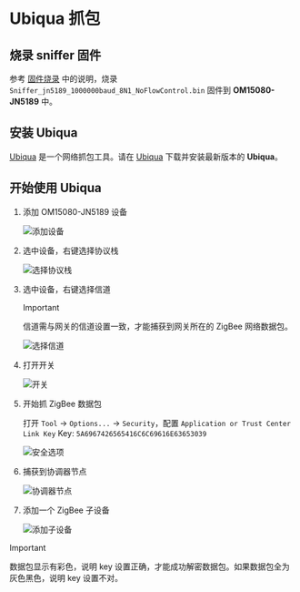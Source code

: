 # Ubiqua 抓包

## 烧录 sniffer 固件

参考 [固件烧录](flash.md) 中的说明，烧录 `Sniffer_jn5189_1000000baud_8N1_NoFlowControl.bin` 固件到 **OM15080-JN5189** 中。

## 安装 Ubiqua

[Ubiqua](https://www.ubilogix.com/ubiqua/) 是一个网络抓包工具。请在 [Ubiqua](https://www.ubilogix.com/ubiqua/) 下载并安装最新版本的 **Ubiqua**。

## 开始使用 Ubiqua

1. 添加 OM15080-JN5189 设备

    ![添加设备](/wiki/zigbee-series/om15080-jn5189/img/sniffer-ubiqua/add-device.png)

2. 选中设备，右键选择协议栈

    ![选择协议栈](/wiki/zigbee-series/om15080-jn5189/img/sniffer-ubiqua/protocol-stack.png)

3. 选中设备，右键选择信道

    > [!IMPORTANT]
    > 信道需与网关的信道设置一致，才能捕获到网关所在的 ZigBee 网络数据包。

    ![选择信道](/wiki/zigbee-series/om15080-jn5189/img/sniffer-ubiqua/channel.png)

4. 打开开关

    ![开关](/wiki/zigbee-series/om15080-jn5189/img/sniffer-ubiqua/on.png)

5. 开始抓 ZigBee 数据包

    打开 `Tool` → `Options...` → `Security`，配置 `Application or Trust Center Link Key` Key: `5A6967426565416C6C69616E63653039`

    ![安全选项](/wiki/zigbee-series/om15080-jn5189/img/sniffer-ubiqua/options.png)

6. 捕获到协调器节点

    ![协调器节点](/wiki/zigbee-series/om15080-jn5189/img/sniffer-ubiqua/sniffer-1.png)

7. 添加一个 ZigBee 子设备

    ![添加子设备](/wiki/zigbee-series/om15080-jn5189/img/sniffer-ubiqua/sniffer-1.png)

> [!IMPORTANT]
> 数据包显示有彩色，说明 key 设置正确，才能成功解密数据包。如果数据包全为灰色黑色，说明 key 设置不对。
